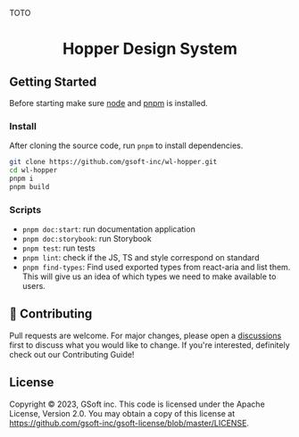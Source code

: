 TOTO

<div align="center">
  <h1>Hopper Design System</h1>
</div>

## Getting Started

Before starting make sure [node](https://nodejs.org/en/) and [pnpm](https://pnpm.io) is installed.

### Install

After cloning the source code, run `pnpm` to install dependencies.

```bash
git clone https://github.com/gsoft-inc/wl-hopper.git
cd wl-hopper
pnpm i
pnpm build
```

### Scripts

- `pnpm doc:start`: run documentation application
- `pnpm doc:storybook`: run Storybook
- `pnpm test`: run tests
- `pnpm lint`: check if the JS, TS and style correspond on standard
- `pnpm find-types`: Find used exported types from react-aria and list them. This will give us an idea of which types we need to make available to users. 

## 🤝 Contributing

Pull requests are welcome. For major changes, please open a [discussions](https://github.com/gsoft-inc/wl-hopper/discussions/new/choose) first to discuss what you would like to change. If you're interested, definitely check out our Contributing Guide!

## License

Copyright © 2023, GSoft inc. This code is licensed under the Apache License, Version 2.0. You may obtain a copy of this license at https://github.com/gsoft-inc/gsoft-license/blob/master/LICENSE.
